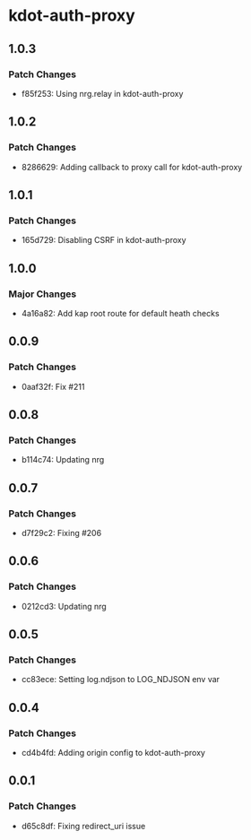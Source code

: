 # kdot-auth-proxy

## 1.0.3

### Patch Changes

- f85f253: Using nrg.relay in kdot-auth-proxy

## 1.0.2

### Patch Changes

- 8286629: Adding callback to proxy call for kdot-auth-proxy

## 1.0.1

### Patch Changes

- 165d729: Disabling CSRF in kdot-auth-proxy

## 1.0.0

### Major Changes

- 4a16a82: Add kap root route for default heath checks

## 0.0.9

### Patch Changes

- 0aaf32f: Fix #211

## 0.0.8

### Patch Changes

- b114c74: Updating nrg

## 0.0.7

### Patch Changes

- d7f29c2: Fixing #206

## 0.0.6

### Patch Changes

- 0212cd3: Updating nrg

## 0.0.5

### Patch Changes

- cc83ece: Setting log.ndjson to LOG_NDJSON env var

## 0.0.4

### Patch Changes

- cd4b4fd: Adding origin config to kdot-auth-proxy

## 0.0.1

### Patch Changes

- d65c8df: Fixing redirect_uri issue
